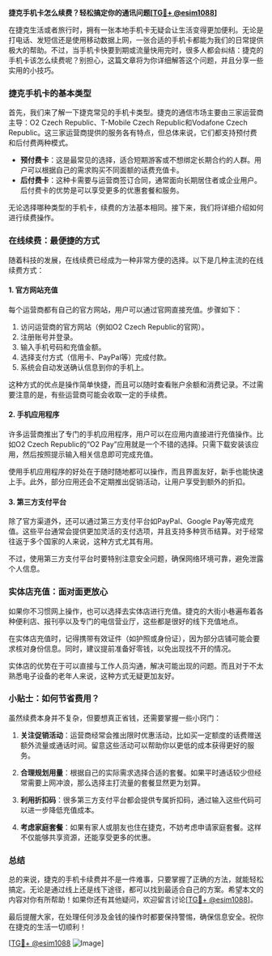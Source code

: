 **捷克手机卡怎么续费？轻松搞定你的通讯问题[[TG💪+ @esim1088](https://t.me/s/esim1088)]**

在捷克生活或者旅行时，拥有一张本地手机卡无疑会让生活变得更加便利。无论是打电话、发短信还是使用移动数据上网，一张合适的手机卡都能为我们的日常提供极大的帮助。不过，当手机卡快要到期或流量快用完时，很多人都会纠结：捷克的手机卡该怎么续费呢？别担心，这篇文章将为你详细解答这个问题，并且分享一些实用的小技巧。

### 捷克手机卡的基本类型

首先，我们来了解一下捷克常见的手机卡类型。捷克的通信市场主要由三家运营商主导：O2 Czech Republic、T-Mobile Czech Republic和Vodafone Czech Republic。这三家运营商提供的服务各有特点，但总体来说，它们都支持预付费和后付费两种模式。

- **预付费卡**：这是最常见的选择，适合短期游客或不想绑定长期合约的人群。用户可以根据自己的需求购买不同面额的话费充值卡。
- **后付费卡**：这种卡需要与运营商签订合同，通常面向长期居住者或企业用户。后付费卡的优势是可以享受更多的优惠套餐和服务。

无论选择哪种类型的手机卡，续费的方法基本相同。接下来，我们将详细介绍如何进行续费操作。

### 在线续费：最便捷的方式

随着科技的发展，在线续费已经成为一种非常方便的选择。以下是几种主流的在线续费方式：

#### 1. 官方网站充值
每个运营商都有自己的官方网站，用户可以通过官网直接充值。步骤如下：
1. 访问运营商的官方网站（例如O2 Czech Republic的官网）。
2. 注册账号并登录。
3. 输入手机号码和充值金额。
4. 选择支付方式（信用卡、PayPal等）完成付款。
5. 系统会自动发送确认信息到你的手机上。

这种方式的优点是操作简单快捷，而且可以随时查看账户余额和消费记录。不过需要注意的是，有些运营商可能会收取一定的手续费。

#### 2. 手机应用程序
许多运营商推出了专门的手机应用程序，用户可以在应用内直接进行充值操作。比如O2 Czech Republic的“O2 Pay”应用就是一个不错的选择。只需下载安装该应用，然后按照提示输入相关信息即可完成充值。

使用手机应用程序的好处在于随时随地都可以操作，而且界面友好，新手也能快速上手。此外，部分应用还会不定期推出促销活动，让用户享受到额外的折扣。

#### 3. 第三方支付平台
除了官方渠道外，还可以通过第三方支付平台如PayPal、Google Pay等完成充值。这些平台通常会提供更加灵活的支付选项，并且支持多种货币结算。对于经常往返于多个国家的人来说，这种方式尤其有用。

不过，使用第三方支付平台时要特别注意安全问题，确保网络环境可靠，避免泄露个人信息。

### 实体店充值：面对面更放心

如果你不习惯网上操作，也可以选择去实体店进行充值。捷克的大街小巷遍布着各种便利店、报刊亭以及专门的电信营业厅，这些都是很好的线下充值地点。

在实体店充值时，记得携带有效证件（如护照或身份证），因为部分店铺可能会要求核对身份信息。同时，建议提前准备好零钱，以免出现找不开的情况。

实体店的优势在于可以直接与工作人员沟通，解决可能出现的问题。而且对于不太熟悉电子设备的老年人来说，这种方式无疑更加友好。

### 小贴士：如何节省费用？

虽然续费本身并不复杂，但要想真正省钱，还需要掌握一些小窍门：

1. **关注促销活动**：运营商经常会推出限时优惠活动，比如买一定额度的话费赠送额外流量或通话时间。留意这些活动可以帮助你以更低的成本获得更好的服务。
   
2. **合理规划用量**：根据自己的实际需求选择合适的套餐。如果平时通话较少但经常需要上网冲浪，那么选择主打流量的套餐显然更为划算。

3. **利用折扣码**：很多第三方支付平台都会提供专属折扣码，通过输入这些代码可以进一步降低充值成本。

4. **考虑家庭套餐**：如果有家人或朋友也住在捷克，不妨考虑申请家庭套餐。这样不仅能够共享资源，还能享受更多的优惠。

### 总结

总的来说，捷克的手机卡续费并不是一件难事，只要掌握了正确的方法，就能轻松搞定。无论是通过线上还是线下途径，都可以找到最适合自己的方案。希望本文的内容对你有所帮助！如果你还有其他疑问，欢迎留言讨论[[TG💪+ @esim1088](https://t.me/s/esim1088)]。

最后提醒大家，在处理任何涉及金钱的操作时都要保持警惕，确保信息安全。祝你在捷克的生活一切顺利！

[[TG💪+ @esim1088](https://t.me/s/esim1088) ![Image](https://i.postimg.cc/4NQfJmqS/Snipaste-2025-05-13-00-14-12.png)]